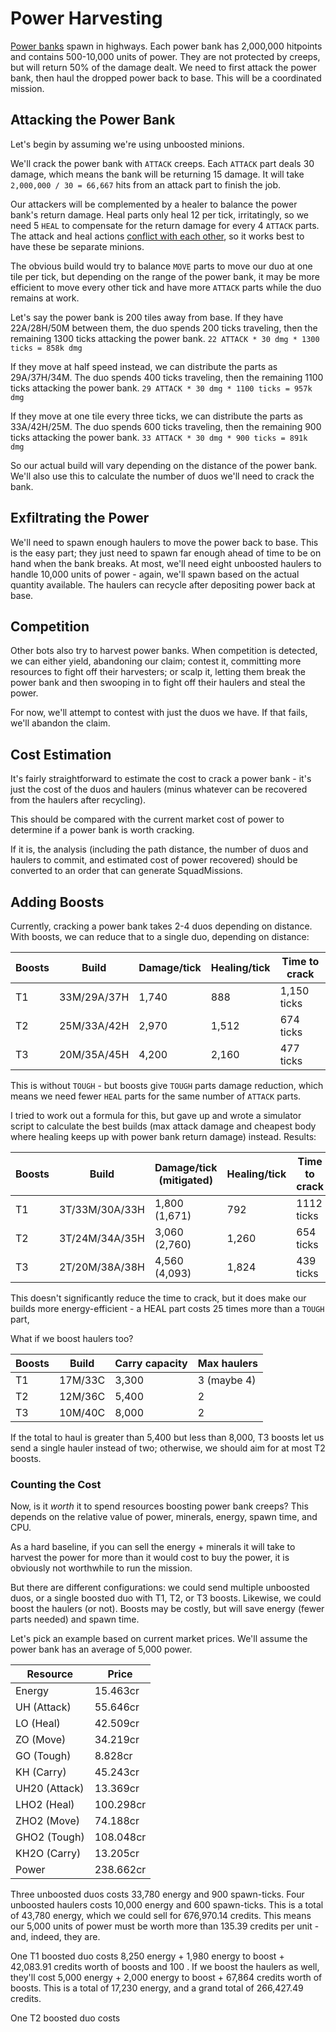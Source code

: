 # Power Harvesting

[Power banks](https://docs.screeps.com/api/#StructurePowerBank) spawn in highways. Each power bank has 2,000,000 hitpoints and contains 500-10,000 units of power. They are not protected by creeps, but will return 50% of the damage dealt. We need to first attack the power bank, then haul the dropped power back to base. This will be a coordinated mission.

## Attacking the Power Bank

Let's begin by assuming we're using unboosted minions.

We'll crack the power bank with `ATTACK` creeps. Each `ATTACK` part deals 30 damage, which means the bank will be returning 15 damage. It will take `2,000,000 / 30 = 66,667` hits from an attack part to finish the job.

Our attackers will be complemented by a healer to balance the power bank's return damage. Heal parts only heal 12 per tick, irritatingly, so we need 5 `HEAL` to compensate for the return damage for every 4 `ATTACK` parts. The attack and heal actions [conflict with each other](https://docs.screeps.com/simultaneous-actions.html), so it works best to have these be separate minions.

The obvious build would try to balance `MOVE` parts to move our duo at one tile per tick, but depending on the range of the power bank, it may be more efficient to move every other tick and have more `ATTACK` parts while the duo remains at work.

Let's say the power bank is 200 tiles away from base. If they have 22A/28H/50M between them, the duo spends 200 ticks traveling, then the remaining 1300 ticks attacking the power bank. `22 ATTACK * 30 dmg * 1300 ticks = 858k dmg` 

If they move at half speed instead, we can distribute the parts as 29A/37H/34M. The duo spends 400 ticks traveling, then the remaining 1100 ticks attacking the power bank. `29 ATTACK * 30 dmg * 1100 ticks = 957k dmg`

If they move at one tile every three ticks, we can distribute the parts as 33A/42H/25M. The duo spends 600 ticks traveling, then the remaining 900 ticks attacking the power bank. `33 ATTACK * 30 dmg * 900 ticks = 891k dmg`

So our actual build will vary depending on the distance of the power bank. We'll also use this to calculate the number of duos we'll need to crack the bank.

## Exfiltrating the Power

We'll need to spawn enough haulers to move the power back to base. This is the easy part; they just need to spawn far enough ahead of time to be on hand when the bank breaks. At most, we'll need eight unboosted haulers to handle 10,000 units of power - again, we'll spawn based on the actual quantity available. The haulers can recycle after depositing power back at base.

## Competition

Other bots also try to harvest power banks. When competition is detected, we can either yield, abandoning our claim; contest it, committing more resources to fight off their harvesters; or scalp it, letting them break the power bank and then swooping in to fight off their haulers and steal the power.

For now, we'll attempt to contest with just the duos we have. If that fails, we'll abandon the claim.

## Cost Estimation

It's fairly straightforward to estimate the cost to crack a power bank - it's just the cost of the duos and haulers (minus whatever can be recovered from the haulers after recycling).

This should be compared with the current market cost of power to determine if a power bank is worth cracking.

If it is, the analysis (including the path distance, the number of duos and haulers to commit, and estimated cost of power recovered) should be converted to an order that can generate SquadMissions.

## Adding Boosts

Currently, cracking a power bank takes 2-4 duos depending on distance. With boosts, we can reduce that to a single duo, depending on distance:

| Boosts | Build       | Damage/tick | Healing/tick | Time to crack |
| ------ | ----------- | ----------- | ------------ | ------------- |
| T1     | 33M/29A/37H | 1,740       | 888          | 1,150 ticks   |
| T2     | 25M/33A/42H | 2,970       | 1,512        | 674 ticks     |
| T3     | 20M/35A/45H | 4,200       | 2,160        | 477 ticks     |

This is without `TOUGH` - but boosts give `TOUGH` parts damage reduction, which means we need fewer `HEAL` parts for the same number of `ATTACK` parts. 

I tried to work out a formula for this, but gave up and wrote a simulator script to calculate the best builds (max attack damage and cheapest body where healing keeps up with power bank return damage) instead. Results:

| Boosts | Build          | Damage/tick (mitigated) | Healing/tick | Time to crack |
| ------ | -------------- | ----------------------- | ------------ | ------------- |
| T1     | 3T/33M/30A/33H | 1,800 (1,671)           | 792          | 1112 ticks    |
| T2     | 3T/24M/34A/35H | 3,060 (2,760)           | 1,260        | 654 ticks     |
| T3     | 2T/20M/38A/38H | 4,560 (4,093)           | 1,824        | 439 ticks     |

This doesn't significantly reduce the time to crack, but it does make our builds more energy-efficient - a HEAL part costs 25 times more than a `TOUGH` part,

What if we boost haulers too?

| Boosts | Build   | Carry capacity | Max haulers |
| ------ | ------- | -------------- | ----------- |
| T1     | 17M/33C | 3,300          | 3 (maybe 4) |
| T2     | 12M/36C | 5,400          | 2           |
| T3     | 10M/40C | 8,000          | 2           |

If the total to haul is greater than 5,400 but less than 8,000, T3 boosts let us send a single hauler instead of two; otherwise, we should aim for at most T2 boosts.

### Counting the Cost

Now, is it *worth* it to spend resources boosting power bank creeps? This depends on the relative value of power, minerals, energy, spawn time, and CPU.

As a hard baseline, if you can sell the energy + minerals it will take to harvest the power for more than it would cost to buy the power, it is obviously not worthwhile to run the mission.

But there are different configurations: we could send multiple unboosted duos, or a single boosted duo with T1, T2, or T3 boosts. Likewise, we could boost the haulers (or not). Boosts may be costly, but will save energy (fewer parts needed) and spawn time.

Let's pick an example based on current market prices. We'll assume the power bank has an average of 5,000 power.

| Resource      | Price     |
| ------------- | --------- |
| Energy        | 15.463cr  |
| UH (Attack)   | 55.646cr  |
| LO (Heal)     | 42.509cr  |
| ZO (Move)     | 34.219cr  |
| GO (Tough)    | 8.828cr   |
| KH (Carry)    | 45.243cr  |
| UH20 (Attack) | 13.369cr  |
| LHO2 (Heal)   | 100.298cr |
| ZHO2 (Move)   | 74.188cr  |
| GHO2 (Tough)  | 108.048cr |
| KH2O (Carry)  | 13.205cr  |
| Power         | 238.662cr |

Three unboosted duos costs 33,780 energy and 900 spawn-ticks. Four unboosted haulers costs 10,000 energy and 600 spawn-ticks. This is a total of 43,780 energy, which we could sell for 676,970.14 credits. This means our 5,000 units of power must be worth more than 135.39 credits per unit - and, indeed, they are.

One T1 boosted duo costs 8,250 energy + 1,980 energy to boost + 42,083.91 credits worth of boosts and 100 . If we boost the haulers as well, they'll cost 5,000 energy + 2,000 energy to boost + 67,864 credits worth of boosts. This is a total of 17,230 energy, and a grand total of 266,427.49 credits.

One T2 boosted duo costs 
